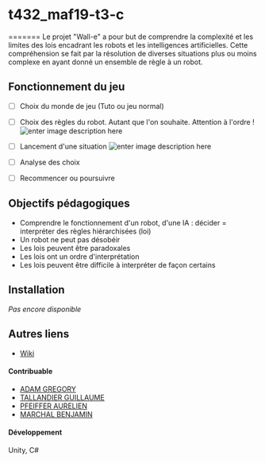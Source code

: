 # t432_maf19-t3-c

=======
Le projet "Wall-e" a pour but de comprendre la complexité et les limites des lois encadrant les robots et les intelligences artificielles. Cette compréhension se fait par la résolution de diverses situations plus ou moins complexe en ayant donné un ensemble de règle à un robot.  

## Fonctionnement du jeu 

- [ ] Choix du monde de jeu (Tuto ou jeu normal) 
- [ ] Choix des règles du robot. Autant que l'on souhaite. Attention à l'ordre ! ![enter image description here](https://zupimages.net/up/19/50/20xv.png)

- [ ] Lancement d'une situation ![enter image description here](https://zupimages.net/up/19/50/zvni.png)

- [ ] Analyse des choix
- [ ] Recommencer ou poursuivre




## Objectifs pédagogiques

* Comprendre le fonctionnement d'un robot, d'une IA : décider = interpréter des règles hiérarchisées (loi) 
* Un robot ne peut pas désobéir 
* Les lois peuvent être paradoxales
* Les lois ont un ordre d'interprétation 
* Les lois peuvent être difficile à interpréter de façon certains 

## Installation 

*Pas encore disponible*

## Autres liens 

- <a href="https://git.unistra.fr/wall-e/t432_maf19-t3-c/wikis/home"> Wiki </a>

#### Contribuable 

- [ADAM GREGORY](https://git.unistra.fr/gregory.adam)
- [TALLANDIER GUILLAUME](https://git.unistra.fr/tallandier)
- [PFEIFFER AURELIEN](https://git.unistra.fr/pfeiffera)
- [MARCHAL BENJAMIN](https://git.unistra.fr/benjamin.marchal)

#### Développement 
Unity, C# 
